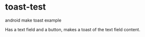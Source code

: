 toast-test
==========

android make toast example

Has a text field and a button, makes a toast of the text field content. 
